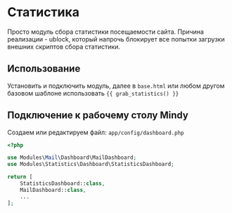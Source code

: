 # Статистика

Просто модуль сбора статистики посещаемости сайта. Причина реализации - ublock, который напрочь блокирует все попытки загрузки внешних скриптов сбора статистики.

## Использование

Установить и подключить модуль, далее в `base.html` или любом другом базовом шаблоне использовать `{{ grab_statistics() }}`

## Подключение к рабочему столу Mindy

Создаем или редактируем файл: `app/config/dashboard.php`
```php
<?php

use Modules\Mail\Dashboard\MailDashboard;
use Modules\Statistics\Dashboard\StatisticsDashboard;

return [
    StatisticsDashboard::class,
    MailDashboard::class,
    ...
];
```